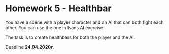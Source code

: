 # Homework 5 - Healthbar

You have a scene with a player character and an AI that can both fight each other.
You can use the one in Ivans AI exercise.

The task is to create healthbars for both the player and the AI.

Deadline **24.04.2020г**.